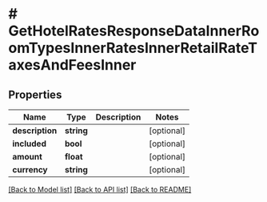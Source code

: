 # # GetHotelRatesResponseDataInnerRoomTypesInnerRatesInnerRetailRateTaxesAndFeesInner

## Properties

Name | Type | Description | Notes
------------ | ------------- | ------------- | -------------
**description** | **string** |  | [optional]
**included** | **bool** |  | [optional]
**amount** | **float** |  | [optional]
**currency** | **string** |  | [optional]

[[Back to Model list]](../../README.md#models) [[Back to API list]](../../README.md#endpoints) [[Back to README]](../../README.md)
